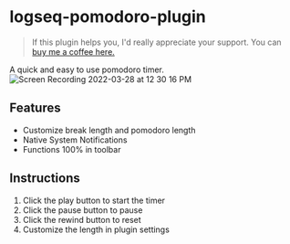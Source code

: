 # logseq-pomodoro-plugin
>If this plugin helps you, I'd really appreciate your support. You can [buy me a coffee here. ](https://www.buymeacoffee.com/sawhney17)

A quick and easy to use pomodoro timer. 
![Screen Recording 2022-03-28 at 12 30 16 PM](https://user-images.githubusercontent.com/80150109/160360961-023bb77d-1808-4e06-a53a-ea796a4bb92a.gif)
## Features
- Customize break length and pomodoro length
- Native System Notifications
- Functions 100% in toolbar
## Instructions
1. Click the play button to start the timer
2. Click the pause button to pause
3. Click the rewind button to reset
4. Customize the length in plugin settings
